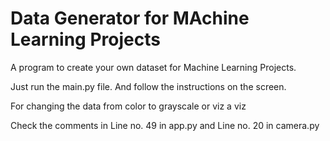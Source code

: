 # Data Generator for MAchine Learning Projects
A program to create your own dataset for Machine Learning Projects.

Just run the main.py file. And follow the instructions on the screen.

For changing the data from color to grayscale or viz a viz

Check the comments in Line no. 49 in app.py and Line no. 20 in camera.py
